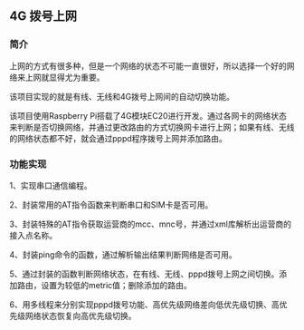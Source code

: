 ## 4G 拨号上网

### 简介

上网的方式有很多种，但是一个网络的状态不可能一直很好，所以选择一个好的网络来上网就显得尤为重要。

该项目实现的就是有线、无线和4G拨号上网间的自动切换功能。

该项目使用Raspberry Pi搭载了4G模块EC20进行开发。通过各网卡的网络状态来判断是否切换网络，并通过更改路由的方式切换网卡进行上网；如果有线、无线的网络状态都不好，就会通过pppd程序拨号上网并添加路由。

### 功能实现

1、实现串口通信编程。

2、封装常用的AT指令函数来判断串口和SIM卡是否可用。

3、封装特殊的AT指令获取运营商的mcc、mnc号，并通过xml库解析出运营商的接入点名称。

4、封装ping命令的函数，通过解析输出结果判断网络是否可用。

5、通过封装的函数判断网络状态，在有线、无线、pppd拨号上网之间切换。添加路由，设置为较低的metric值；删除添加的路由。

6、用多线程来分别实现pppd拨号功能、高优先级网络差向低优先级切换、高优先级网络状态恢复向高优先级切换。

